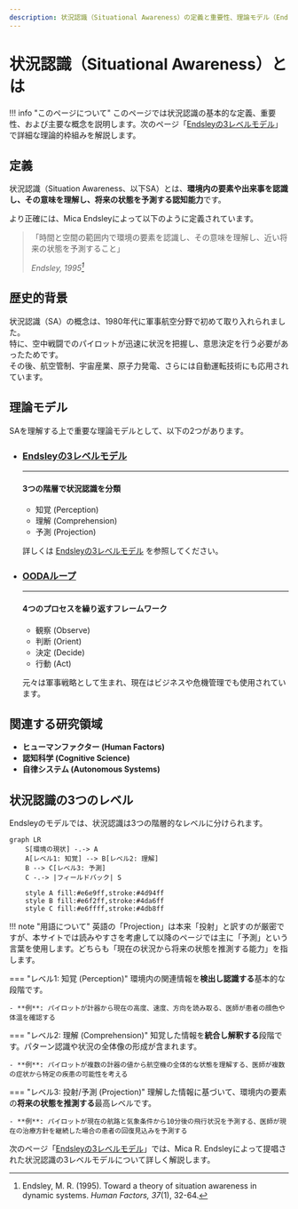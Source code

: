 ```yaml
---
description: 状況認識（Situational Awareness）の定義と重要性、理論モデル（Endsleyモデル・OODAループ）を概観
---
```

# 状況認識（Situational Awareness）とは

!!! info "このページについて"
    このページでは状況認識の基本的な定義、重要性、および主要な概念を説明します。次のページ「[Endsleyの3レベルモデル](../endsley-model)」で詳細な理論的枠組みを解説します。

## 定義

状況認識（Situation Awareness、以下SA）とは、**環境内の要素や出来事を認識し、その意味を理解し、将来の状態を予測する認知能力**です。

より正確には、Mica Endsleyによって以下のように定義されています。

> 「時間と空間の範囲内で環境の要素を認識し、その意味を理解し、近い将来の状態を予測すること」
> 
> <cite>Endsley, 1995[^1]</cite>

[^1]: Endsley, M. R. (1995). Toward a theory of situation awareness in dynamic systems. *Human Factors, 37*(1), 32-64.


## 歴史的背景

状況認識（SA）の概念は、1980年代に軍事航空分野で初めて取り入れられました。  
特に、空中戦闘でのパイロットが迅速に状況を把握し、意思決定を行う必要があったためです。  
その後、航空管制、宇宙産業、原子力発電、さらには自動運転技術にも応用されています。


## 理論モデル

SAを理解する上で重要な理論モデルとして、以下の2つがあります。

<div class="grid cards" markdown>

-   ### [Endsleyの3レベルモデル](../endsley-model)

    ---

    #### 3つの階層で状況認識を分類
    
    - 知覚 (Perception)
    - 理解 (Comprehension)
    - 予測 (Projection)
    
    詳しくは [Endsleyの3レベルモデル](../endsley-model) を参照してください。

-   ### [OODAループ](../ooda-loop)

    ---
    
    #### 4つのプロセスを繰り返すフレームワーク

    - 観察 (Observe)
    - 判断 (Orient) 
    - 決定 (Decide) 
    - 行動 (Act)
    
    元々は軍事戦略として生まれ、現在はビジネスや危機管理でも使用されています。

</div>


## 関連する研究領域

- **ヒューマンファクター (Human Factors)**  
- **認知科学 (Cognitive Science)**  
- **自律システム (Autonomous Systems)**  


## 状況認識の3つのレベル

Endsleyのモデルでは、状況認識は3つの階層的なレベルに分けられます。

```mermaid
graph LR
    S[環境の現状] -.-> A
    A[レベル1: 知覚] --> B[レベル2: 理解]
    B --> C[レベル3: 予測]
    C -.-> |フィールドバック| S

    style A fill:#e6e9ff,stroke:#4d94ff
    style B fill:#e6f2ff,stroke:#4da6ff
    style C fill:#e6ffff,stroke:#4db8ff
```

!!! note "用語について"
    英語の「Projection」は本来「投射」と訳すのが厳密ですが、本サイトでは読みやすさを考慮して以降のページでは主に「予測」という言葉を使用します。どちらも「現在の状況から将来の状態を推測する能力」を指します。

=== "レベル1: 知覚 (Perception)"
    環境内の関連情報を**検出し認識する**基本的な段階です。
    
    - **例**: パイロットが計器から現在の高度、速度、方向を読み取る、医師が患者の顔色や体温を確認する

=== "レベル2: 理解 (Comprehension)"
    知覚した情報を**統合し解釈する**段階です。パターン認識や状況の全体像の形成が含まれます。
    
    - **例**: パイロットが複数の計器の値から航空機の全体的な状態を理解する、医師が複数の症状から特定の疾患の可能性を考える

=== "レベル3: 投射/予測 (Projection)"
    理解した情報に基づいて、環境内の要素の**将来の状態を推測する**最高レベルです。
    
    - **例**: パイロットが現在の航路と気象条件から10分後の飛行状況を予測する、医師が現在の治療方針を継続した場合の患者の回復見込みを予測する


次のページ「[Endsleyの3レベルモデル](./endsley-model.md)」では、Mica R. Endsleyによって提唱された状況認識の3レベルモデルについて詳しく解説します。
